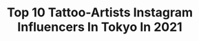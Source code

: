 ---
title: Top 10 Tattoo-Artists Instagram Influencers In Tokyo In 2021
description: >-
  Find top tattoo-artists Instagram influencers in Tokyo in 2021. Most popular hashtags: #art #japan #artwork #tattoo.
platform: Instagram
hits: 5
text_top: See the top-rated Instagram accounts on inBeat.
text_bottom: Our search engine holds 5 Instagram influencers like this in Tokyo, Japan for you to connect with.
profiles:
  - username: "thedeadpigeon"
    fullname: >-
      Magnus Jansson
    bio: >-
      I'm a Swedish illustrator & tattoo artist living in Tokyo. Youtube: Sketches & Coffee
    location: "Japan"
    followers: 19896
    engagement: 613
    commentsToLikes: 0.015385
    id: ck9wdttwah8fz0j78filugesy
    verified: false
    hashtags: "#japan, #artwork, #sketchbook, #drawing"
  - username: "horiren1st"
    fullname: >-
      初代 彫蓮
    bio: >-
      Japanese tattoo artist Photo book is on sale For any questions regarding the international order please contact us at 1rentakusho@gmail.com
    location: "Japan"
    followers: 10584
    engagement: 718
    commentsToLikes: 0.010854
    id: ck0w6phqq9oty0i19pxyfjcau
    verified: false
    hashtags: "#tattoo, #art, #maori, #japanese"
  - username: "bizentattoo"
    fullname: >-
      彫師 美漸 - tattooist  Bizen
    bio: >-
      BIZEN ART-TattooStudio🇯🇵 TOKYO Nakameguro&Kanagawa 👥所属彫師 @roja_tattooist @tattoo_mayu BIZENアパレル販売DM📩
    location: "Japan"
    followers: 32309
    engagement: 303
    commentsToLikes: 0.002416
    id: ckap8hkbxoc1h0i78tqqw272b
    verified: false
    hashtags: "#tokyo, #bizenart, #bizentattoo, #fashion"
  - username: "chachamandala"
    fullname: >-
      CHACHA
    bio: >-
      Mandala Artist ✬✺❂✣❊✪ ⊛Based in Tokyo ⊛Self taught ⊛Contact me for any questions / prints / originals / tattoos ▻▻▻
    location: "Japan"
    followers: 14264
    engagement: 918
    commentsToLikes: 0.012698
    id: ckaowpfi89v6z0i784ee3ilom
    verified: false
    hashtags: "#stayhome, #zenart, #art, #flowerpower"
  - username: "okada_jur"
    fullname: >-
      岡田 悠助／Yusuke Okada
    bio: >-
      Japan🇯🇵/Tokyo love ART and SFX Hair stylist→self-taught sfx artist.→work ( @jur_plus ) I post my works 📭DM me for mask orders
    location: "Japan"
    followers: 29976
    engagement: 605
    commentsToLikes: 0.017512
    id: ck8svs6k1ci000j78nzxgyabr
    verified: false
    hashtags: "#siliconehead, #okina, #nohmask, #mask"
  - username: "chapi_pi_pi"
    fullname: >-
      CHAPI
    bio: >-
      ❄️❄️❄️❄️❄️❄️❄️❄️❄️❄️ . tattoo artist 彫師 @chapi1225 . 💎 @chapi1225 💎 Japan Osaka 💎 リーダー🐈2020.0630 . インスタメッセージ見てません . ❄️❄️❄️❄️❄️❄️❄️❄️❄️❄️
    location: "Japan"
    followers: 38653
    engagement: 669
    commentsToLikes: 0.002198
    id: ck134wxj8ylcr0i19in88dm5b
    verified: false
    hashtags: "#pivotdoor, #pivot, #pvdcode"
  - username: "horiren1st"
    fullname: >-
      初代 彫蓮
    bio: >-
      Japanese tattoo artist Photo book is on sale For any questions regarding the international order please contact us at 1rentakusho@gmail.com
    location: "Japan"
    followers: 10584
    engagement: 718
    commentsToLikes: 0.010854
    id: ck0w6phqq9oty0i19pxyfjcau
    verified: false
    hashtags: "#tattoo, #art, #maori, #japanese"
  - username: "horibenny"
    fullname: >-
      彫紅 Hori Benny
    bio: >-
      🌸 Osaka Tattoo Artist 👽 Invasion Club Owner @invasionclubJP 🦾 #Otattoo ⛩️ Author: Japanese Tattoos 👯‍♀️ Sponsor: @cheyenne_tattooequipment Booking↓
    location: "Japan"
    followers: 124736
    engagement: 610
    commentsToLikes: 0.011821
    id: ck134wx41yla90i19ol82zkrg
    verified: false
    hashtags: "#animetattoo, #otattoo, #cheyennetattooequipment, #blacklivesmatter"
  - username: "thedeadpigeon"
    fullname: >-
      Magnus Jansson
    bio: >-
      I'm a Swedish illustrator & tattoo artist living in Tokyo. Youtube: Sketches & Coffee
    location: "Japan"
    followers: 19896
    engagement: 613
    commentsToLikes: 0.015385
    id: ck9wdttwah8fz0j78filugesy
    verified: false
    hashtags: "#japan, #artwork, #sketchbook, #drawing"
  - username: "keanu_illu"
    fullname: >-
      Mitchell Keanu | Blackbear Ink
    bio: >-
      • Tattoo Artist | Illustrator • keanu@blackbear.ink • Bookings OPEN • No DM please
    location: "Japan"
    followers: 17792
    engagement: 305
    commentsToLikes: 0.023953
    id: ck5hoqu0sq25j0i11hymsppkl
    verified: false
    hashtags: "#linework, #blackworkerssubmission, #blackworknow, #blacktattoo"
---
